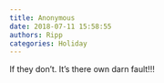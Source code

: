 ```yaml
---
title: Anonymous
date: 2018-07-11 15:58:55
authors: Ripp
categories: Holiday
---
```


 If they don’t. It’s there own darn fault!!!